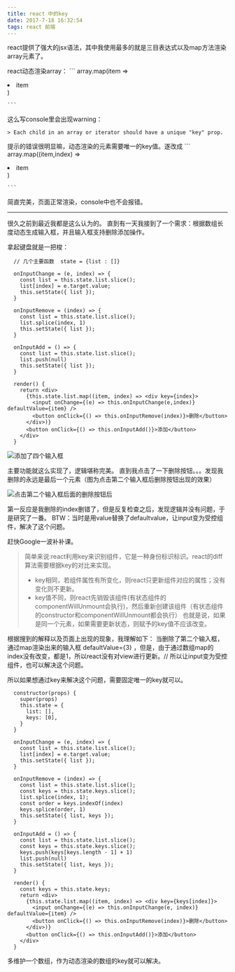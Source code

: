 ```yaml
---
title: react 中的key
date: 2017-7-18 16:32:54
tags: react 前端
---
```


  react提供了强大的jsx语法，其中我使用最多的就是三目表达式以及map方法渲染array元素了。

  react动态渲染array：
    ```
      array.map(item => <li>item</li>)

    ```

  这么写console里会出现warning：

    > Each child in an array or iterator should have a unique "key" prop. 

  提示的错误很明显嘛，动态渲染的元素需要唯一的key值。遂改成
    ```
      array.map((item,index) => <li key={index}>item</li>)

    ```
  简直完美，页面正常渲染，console中也不会报错。



-------------


  很久之前到最近我都是这么认为的。
  直到有一天我接到了一个需求：根据数组长度动态生成输入框，并且输入框支持删除添加操作。

  拿起键盘就是一把梭：
  ```
    // 几个主要函数  state = {list : []}

    onInputChange = (e, index) => {
      const list = this.state.list.slice();
      list[index] = e.target.value;
      this.setState({ list });
    }

    onInputRemove = (index) => {
      const list = this.state.list.slice();
      list.splice(index, 1)
      this.setState({ list });
    }

    onInputAdd = () => {
      const list = this.state.list.slice();
      list.push(null)
      this.setState({ list });
    }

    render() {
      return <div>
        {this.state.list.map((item, index) => <div key={index}>
          <input onChange={(e) => this.onInputChange(e,index)} defaultValue={item} />
          <button onClick={() => this.onInputRemove(index)}>删除</button>
        </div>)}
        <button onClick={() => this.onInputAdd()}>添加</button>
      </div>
    }
  ```
  ![添加了四个输入框](https://raw.githubusercontent.com/Renascence/Renascence.github.io/hexo/source/_posts/img/before.png)

  主要功能就这么实现了，逻辑堪称完美。
  直到我点击了一下删除按钮。。。发现我删除的永远是最后一个元素（图为点击第二个输入框后删除按钮出现的效果）

  ![点击第二个输入框后面的删除按钮后](https://raw.githubusercontent.com/Renascence/Renascence.github.io/hexo/source/_posts/img/after.png)
  
  第一反应是我删除的index删错了，但是反复检查之后，发现逻辑并没有问题，于是研究了一番。
  BTW：当时是用value替换了defaultvalue，让input变为受控组件，解决了这个问题。

  赶快Google一波补补课。

  >简单来说:react利用key来识别组件，它是一种身份标识标识。react的diff算法需要根据key的对比来实现。
  > * key相同，若组件属性有所变化，则react只更新组件对应的属性；没有变化则不更新。
  > * key值不同，则react先销毁该组件(有状态组件的componentWillUnmount会执行)，然后重新创建该组件（有状态组件的constructor和componentWillUnmount都会执行）
  也就是说，如果是同一个元素，如果需要更新状态，则赋予的key值不应该改变。

  根据搜到的解释以及页面上出现的现象，我理解如下：
  当删除了第二个输入框，通过map渲染出来的输入框 defaultValue={3} ，但是，由于通过数组map的index没有改变，都是1，所以react没有对view进行更新。// 所以让input变为受控组件，也可以解决这个问题。

  所以如果想通过key来解决这个问题，需要固定唯一的key就可以。
  ```
    constructor(props) {
      super(props)
      this.state = {
        list: [],
        keys: [0],
      }
    }

    onInputChange = (e, index) => {
      const list = this.state.list.slice();
      list[index] = e.target.value;
      this.setState({ list });
    }

    onInputRemove = (index) => {
      const list = this.state.list.slice();
      const keys = this.state.keys.slice();
      list.splice(index, 1);
      const order = keys.indexOf(index)
      keys.splice(order, 1)
      this.setState({ list, keys });
    }

    onInputAdd = () => {
      const list = this.state.list.slice();
      const keys = this.state.keys.slice();
      keys.push(keys[keys.length - 1] + 1)
      list.push(null)
      this.setState({ list, keys });
    }

    render() {
      const keys = this.state.keys;
      return <div>
        {this.state.list.map((item, index) => <div key={keys[index]}>
          <input onChange={(e) => this.onInputChange(e, index)} defaultValue={item} />
          <button onClick={() => this.onInputRemove(index)}>删除</button>
        </div>)}
        <button onClick={() => this.onInputAdd()}>添加</button>
      </div>
    }
  ```

  多维护一个数组，作为动态渲染的数组的key就可以解决。